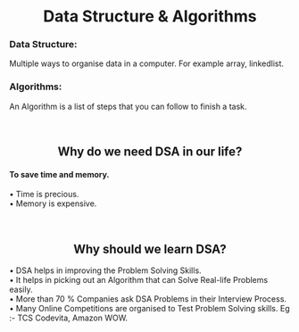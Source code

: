<h1 align='center'>Data Structure & Algorithms</h1>

<p>
<h3>Data Structure:</h3> Multiple ways to organise data in a computer. For example array, linkedlist.
<br>
<h3>Algorithms:</h3> An Algorithm is a list of steps that you can follow to finish a task. 

</p>
<br>
<h2 align='center'>Why do we need DSA in our life?</h2>
<p>
<h4>To save time and memory.</h4>
• Time is precious.<br>
• Memory is expensive.
</p>
<br>
<h2 align='center'>Why should we learn DSA?</h2>
<p>
• DSA helps in improving the Problem Solving Skills.<br>
• It helps in picking out an Algorithm that can Solve Real-life Problems easily.<br>
• More than 70 % Companies ask DSA Problems in their Interview Process.<br>
• Many Online Competitions are organised to Test Problem Solving skills. Eg :- TCS Codevita, Amazon WOW.<br>
</p>
